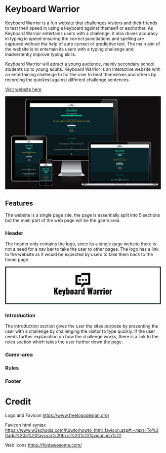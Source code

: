 # Keyboard Warrior

Keyboard Warrior is a fun website that challenges visitors and their friends to test their speed in using a keyboard against themself or eachother. As Keyboard Warrior entertains users with a challenge, it also drives accuracy in typing in speed ensuring the correct punctiations and spelling are captured without the help of auto correct or predictive text. The main aim of the website is to entertain its users with a typing challenge and inadvertently improve typing skills.

Keyboard Warrior will attract a young audience, mainly secondary school students up to young adults. Keyboard Warrior is an interactive website with an entertaining challenge to for the user to beat themselves and others by recording the quickest against different challenge sentences.

[Visit website here](https://stringermus.github.io/keyboard-warrior/)

![responsive](media/responsive.png)

## Features
The website is a single page site, the page is essentially split into 5 sections but the main part of the web page will be the game area.

### Header
The header only contains the logo, since its a single page website there is not a need for a nav bar to take the user to other pages. The logo has a link to the website as it would be expected by users to take them back to the home page.

![header](media/header.png)

### Introduction
The introduction section gives the user the sites purpose by presenting the user with a challenge by challenging the visitor to type quickly. If the user needs further explanation on how the challenge works, there is a link to the rules section which takes the user further down the page.



### Game-area

### Rules

### Footer

# Credit

Logo and Favicon
https://www.freelogodesign.org/

Favicon html syntax
https://www.w3schools.com/howto/howto_html_favicon.asp#:~:text=To%20add%20a%20favicon%20to,is%20%22favicon.ico%22.

Web icons
https://fontawesome.com/